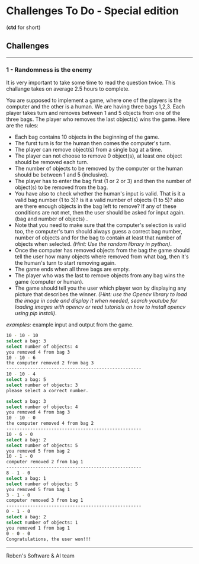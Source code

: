 # Challenges To Do - Special edition
(**ctd** for short)

## Challenges
---
### 1 - Randomness is the enemy
It is very important to take some time to read the question twice.
This challange takes on average 2.5 hours to complete.

You are supposed to implement a game, where one of the players is the computer and the other is a human. We are having three bags 1,2,3. Each player takes turn and removes between 1 and 5 objects from one of the three bags. The player who removes the last object(s) wins the game. Here are the rules:

- Each bag contains 10 objects in the beginning of the game.
- The furst turn is for the human then comes the computer's turn.
- The player can remove object(s) from a single bag at a time.
- The player can not choose to remove 0 object(s), at least one object should be removed each turn.
- The number of objects to be removed by the computer or the human should be between 1 and 5 (inclusive).
- The player has to enter the bag first (1 or 2 or 3) and then the number of object(s) to be removed from the bag.
- You have also to check whether the human's input is valid. That is it a valid bag number (1 to 3)? is it a valid number of objects (1 to 5)? also are there enough objects in the bag left to remove? If any of these conditions are not met, then the user should be asked for input again. (bag and number of objects) .
- Note that you need to make sure that the computer's selection is valid too, the computer's turn should always guess a correct bag number, number of objects and for the bag to contain at least that number of objects when selected. _(Hint: Use the random library in python)_.
- Once the computer has removed objects from the bag the game should tell the user how many objects where removed from what bag, then it's the human's turn to start removing again.
- The game ends when all three bags are empty.
- The player who was the last to remove objects from any bag wins the game (computer or human).
- The game should tell you the user which player won by displaying any picture that describes the winner. _(Hint: use the Opencv library to load the image in code and display it when needed, search youtube for loading images with opencv or read tutorials on how to install opencv using pip install)_.

_examples:_
example input and output from the game. 
```bash
10 - 10 - 10
select a bag: 3
select number of objects: 4
you removed 4 from bag 3
10 - 10 - 6
the computer removed 2 from bag 3
---------------------------------------------------
10 - 10 - 4
select a bag: 5
select number of objects: 3
please select a correct number.

select a bag: 3
select number of objects: 4
you removed 4 from bag 3
10 - 10 - 0
the computer removed 4 from bag 2
---------------------------------------------------
10 - 6 - 0
select a bag: 2
select number of objects: 5
you removed 5 from bag 2
10 - 1 - 0
computer removed 2 from bag 1
---------------------------------------------------
8 - 1 - 0
select a bag: 1
select number of objects: 5
you removed 5 from bag 1
3 - 1 - 0
computer removed 3 from bag 1
---------------------------------------------------
0 - 1 - 0
select a bag: 2
select number of objects: 1
you removed 1 from bag 1
0 - 0 - 0
Congratulations, the user won!!!
```
---
Roben's Software & AI team 